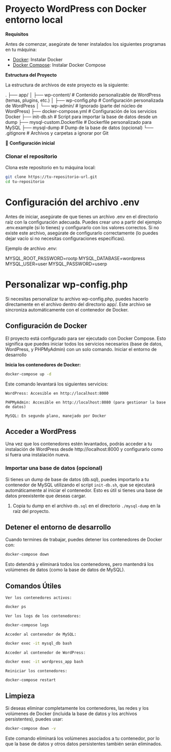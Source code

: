 # Proyecto WordPress con Docker entorno local

**Requisitos**

Antes de comenzar, asegúrate de tener instalados los siguientes programas en tu máquina:

- [Docker](https://www.docker.com/get-started): Instalar Docker
- [Docker Compose](https://docs.docker.com/compose/install/): Instalar Docker Compose

**Estructura del Proyecto**

La estructura de archivos de este proyecto es la siguiente:

. ├── app/ │ ├── wp-content/ # Contenido personalizable de WordPress (temas, plugins, etc.) │ ├── wp-config.php # Configuración personalizada de WordPress │ └── wp-admin/ # Ignorado (parte del núcleo de WordPress) ├── docker-compose.yml # Configuración de los servicios Docker ├── init-db.sh # Script para importar la base de datos desde un dump ├── mysql-custom.Dockerfile # Dockerfile personalizado para MySQL ├── mysql-dump # Dump de la base de datos (opcional) └── .gitignore # Archivos y carpetas a ignorar por Git


📝 **Configuración inicial**

### Clonar el repositorio

Clona este repositorio en tu máquina local:

```bash
git clone https://tu-repositorio-url.git
cd tu-repositorio
```

# Configuración del archivo .env

Antes de iniciar, asegúrate de que tienes un archivo .env en el directorio raíz con la configuración adecuada. Puedes crear uno a partir del ejemplo .env.example (si lo tienes) y configurarlo con los valores correctos. Si no existe este archivo, asegúrate de configurarlo correctamente (lo puedes dejar vacío si no necesitas configuraciones específicas).

Ejemplo de archivo .env:

MYSQL_ROOT_PASSWORD=rootp
MYSQL_DATABASE=wordpress
MYSQL_USER=user
MYSQL_PASSWORD=userp

# Personalizar wp-config.php

Si necesitas personalizar tu archivo wp-config.php, puedes hacerlo directamente en el archivo dentro del directorio app/. Este archivo se sincroniza automáticamente con el contenedor de Docker.

## Configuración de Docker

El proyecto está configurado para ser ejecutado con Docker Compose. Esto significa que puedes iniciar todos los servicios necesarios (base de datos, WordPress, y PHPMyAdmin) con un solo comando.
Iniciar el entorno de desarrollo

**Inicia los contenedores de Docker:**
```bash
docker-compose up -d
```

Este comando levantará los siguientes servicios:

    WordPress: Accesible en http://localhost:8000

    PHPMyAdmin: Accesible en http://localhost:8080 (para gestionar la base de datos)

    MySQL: En segundo plano, manejado por Docker

## Acceder a WordPress

Una vez que los contenedores estén levantados, podrás acceder a tu instalación de WordPress desde http://localhost:8000 y configurarlo como si fuera una instalación nueva.


### Importar una base de datos (opcional)

Si tienes un dump de base de datos (db.sql), puedes importarlo a tu contenedor de MySQL utilizando el script `init-db.sh`, que se ejecutará automáticamente al iniciar el contenedor. Esto es útil si tienes una base de datos preexistente que deseas cargar.

1. Copia tu dump en el archivo `db.sql` en el directorio `./mysql-dump` en la  raíz del proyecto.


## Detener el entorno de desarrollo
Cuando termines de trabajar, puedes detener los contenedores de Docker con:
```bash
docker-compose down
```
Esto detendrá y eliminará todos los contenedores, pero mantendrá los volúmenes de datos (como la base de datos de MySQL).

## Comandos Útiles

    Ver los contenedores activos:
```bash
docker ps
```
    Ver los logs de los contenedores:
```bash
docker-compose logs
```
    Acceder al contenedor de MySQL:

```bash
docker exec -it mysql_db bash
```

    Acceder al contenedor de WordPress:
```bash
docker exec -it wordpress_app bash
```

    Reiniciar los contenedores:

```bash
docker-compose restart
```

## Limpieza

Si deseas eliminar completamente los contenedores, las redes y los volúmenes de Docker (incluida la base de datos y los archivos persistentes), puedes usar:

```bash
docker-compose down -v
```

Este comando eliminará los volúmenes asociados a tu contenedor, por lo que la base de datos y otros datos persistentes también serán eliminados.
